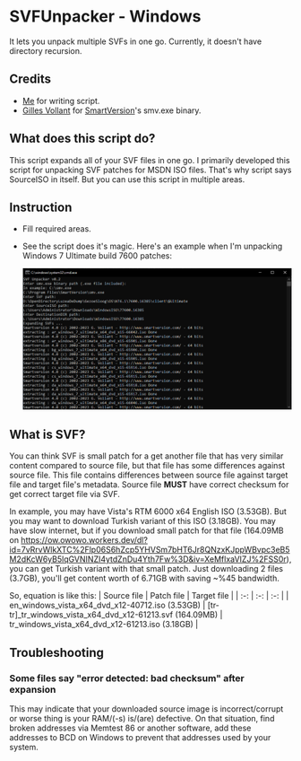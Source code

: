# SVFUnpacker - Windows
It lets you unpack multiple SVFs in one go. Currently, it doesn't have directory recursion.

## Credits
- [Me](https://github.com/eflanili7881) for writing script.
- [Gilles Vollant](https://github.com/gvollant) for [SmartVersion](https://github.com/gvollant/smartversion)'s smv.exe binary.

## What does this script do?
This script expands all of your SVF files in one go. I primarily developed this script for unpacking SVF patches for MSDN ISO files. That's why script says SourceISO in itself. But you can use this script in multiple areas.

## Instruction
- Fill required areas.
- See the script does it's magic. Here's an example when I'm unpacking Windows 7 Ultimate build 7600 patches:

  ![image](./pictures/324200780-78fbb519-2759-48e9-8ec5-d249b8650f81.png)

## What is SVF?
You can think SVF is small patch for a get another file that has very similar content compared to source file, but that file has some differences against source file. This file contains differences between source file against target file and target file's metadata. Source file **MUST** have correct checksum for get correct target file via SVF.

In example, you may have Vista's RTM 6000 x64 English ISO (3.53GB). But you may want to download Turkish variant of this ISO (3.18GB). You may have slow internet, but if you download small patch for that file (164.09MB on https://ow.owowo.workers.dev/dl?id=7vRrvWlkXTC%2Flp06S6hZcp5YHVSm7bHT6Jr8QNzxKJppWBvpc3eB5M2dKcW6yB5lqGVNINZI4ytdZnDu4Yth7Fw%3D&iv=XeMflxaVIZJ%2FSS0r), you can get Turkish variant with that small patch. Just downloading 2 files (3.7GB), you'll get content worth of 6.71GB with saving ~%45 bandwidth.

So, equation is like this:
| Source file | Patch file | Target file |
| :-: | :-: | :-: |
| en_windows_vista_x64_dvd_x12-40712.iso (3.53GB) | [tr-tr]_tr_windows_vista_x64_dvd_x12-61213.svf (164.09MB) | tr_windows_vista_x64_dvd_x12-61213.iso (3.18GB) |

## Troubleshooting
### Some files say "error detected: bad checksum" after expansion
This may indicate that your downloaded source image is incorrect/corrupt or worse thing is your RAM/(-s) is/(are) defective. On that situation, find broken addresses via Memtest 86 or another software, add these addresses to BCD on Windows to prevent that addresses used by your system.
